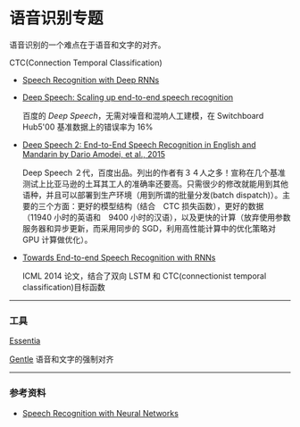 # 语音识别专题

语音识别的一个难点在于语音和文字的对齐。

CTC(Connection Temporal Classification)






- [Speech Recognition with Deep RNNs](http://arxiv.org/pdf/1303.5778.pdf)

- [Deep Speech: Scaling up end-to-end speech recognition](http://arxiv.org/abs/1412.5567)

    百度的 *Deep Speech*，无需对噪音和混响人工建模，在 Switchboard Hub5'00 基准数据上的错误率为 16%

- [Deep Speech 2: End-to-End Speech Recognition in English and Mandarin by Dario Amodei, et al., 2015](http://arxiv.org/abs/1512.02595)

    Deep Speech ２代，百度出品。列出的作者有３４人之多！宣称在几个基准测试上比亚马逊的土耳其工人的准确率还要高。只需很少的修改就能用到其他语种，并且可以部署到生产环境（用到所谓的批量分发(batch dispatch)）。主要的三个方面：更好的模型结构（结合　CTC 损失函数），更好的数据（11940 小时的英语和　9400 小时的汉语），以及更快的计算（放弃使用参数服务器和异步更新，而采用同步的 SGD，利用高性能计算中的优化策略对 GPU 计算做优化）。

- [Towards End-to-end Speech Recognition with RNNs](http://www.jmlr.org/proceedings/papers/v32/graves14.pdf)

    ICML 2014 论文，结合了双向 LSTM 和 CTC(connectionist temporal classification)目标函数






---

### 工具

[Essentia](https://github.com/MTG/essentia)


[Gentle](https://lowerquality.com/gentle/) 语音和文字的强制对齐



---

### 参考资料

- [Speech Recognition with Neural Networks](http://andrew.gibiansky.com/blog/machine-learning/speech-recognition-neural-networks/)
